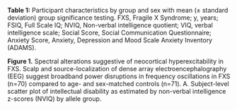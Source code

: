**Table 1:** Participant characteristics by group and sex with mean (± standard deviation) group significance testing. FXS, Fragile X Syndrome; y, years; FSIQ, Full Scale IQ; NVIQ, Non-verbal intelligence quotient; VIQ, verbal intelligence scale; Social Score, Social Communication Questionnaire; Anxiety Score, Anxiety, Depression and Mood Scale Anxiety Inventory (ADAMS).

**Figure 1.** Spectral alterations suggestive of neocortical hyperexcitability in FXS. Scalp and source-localization of dense array electroencephalography (EEG) suggest broadband power disruptions in frequency oscillations in FXS (n=70) compared to age- and sex-matched controls (n=71). A. Subject-level scatter plot of intellectual disability as estimated by non-verbal intelligence z-scores (NVIQ) by allele group.
